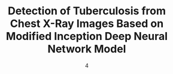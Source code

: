 ---
date: '4'
title: 'Detection of Tuberculosis from Chest X-Ray Images Based on Modified Inception Deep Neural Network Model'
location: 'IEEE WIECON-ECE, 2020'
external: 'https://ieeexplore.ieee.org/abstract/document/9397994'
tech:
  - opencV
  - keras
  - x-ray image
  - image processing
showInProjects: true
---